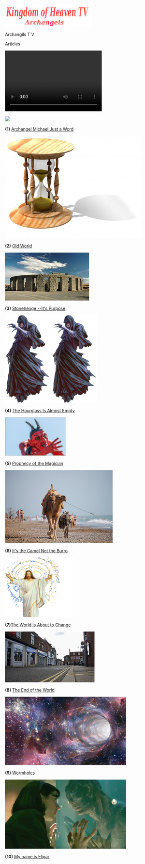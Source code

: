 
![](images/logo_main.png)


Archangils  T V

Articles

<video src="http://kidsbooksandfun.com/Videos/racoon.mp4" width="320" height="200" controls preload></video>

![](images/angelsdl.Gif)

**(1)** [Archangel Michael Just a Word](https://archangelstv.com/ANewSiteFile/ArchangelMichaelJustaword/index.html)

![](images/hourglass2.jpg)

**(2)** [Old World](http://archangelstv.com/ANewSiteFile/TheOldWorld/index.html)

![](images/stonrhenge.jpg)

**(3)** [Stonehenge --It's Purpose](http://archangelstv.com/ANewSiteFile/Stonehenge/index.html)

![](images/Belicamp4.jpg)    ![](images/Belicamp4.jpg)

**(4)** [The Hourglass Is Almost Empty](http://archangelstv.com/ANewSiteFile/TheHourglassIsAlmostEmpty/index.html)

![](images/belicamp.jpg)

**(5)** [Prophecy of the Magician](https://archangelstv.com/ANewSiteFile/theProphecyoftheMagician/index.html)

![](images/camel1.jpg)

**(6)** [It's the Camel Not the Burro](https://archangelstv.com/ANewSiteFile/ItstheCamelNottheBurro/index.html)

![](images/user3_bg.png)

**(7)**[The World is About to Change](https://archangelstv.com/ANewSiteFile/TheWorldisAbouttoChange/index.html)

![](images/end6.jpg)

**(8)** [The End of the World](https://archangelstv.com/ANewSiteFile/TheEndoftheWorld/index.html)

![](images/What-is-a-Wormhole.jpg)
  
**(9)** [Wormholes](https://archangelstv.com/ANewSiteFile/Wormholes/index.html)

![](images/8.jpg)

**(10)** [My name is Eligar](https://archangelstv.com/ANewSiteFile/MynameisEligar/index.html)



